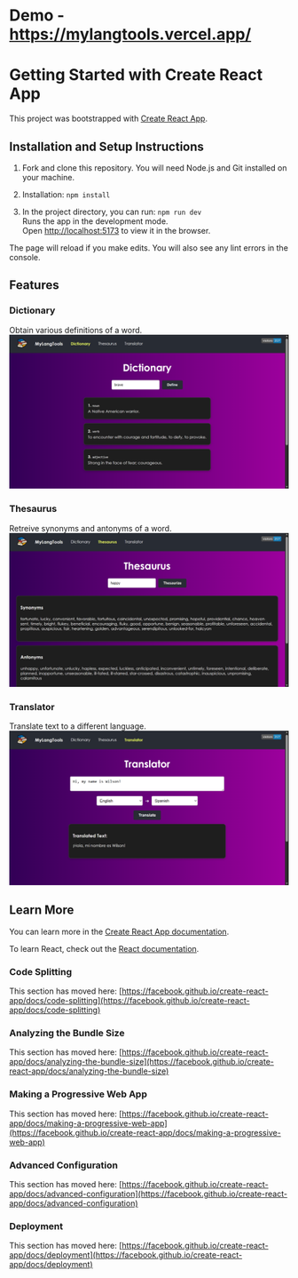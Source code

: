 # Demo - https://mylangtools.vercel.app/

# Getting Started with Create React App

This project was bootstrapped with [Create React App](https://github.com/facebook/create-react-app).

## Installation and Setup Instructions

1. Fork and clone this repository. You will need Node.js and Git installed on your machine.

2. Installation: `npm install`

3. In the project directory, you can run: `npm run dev`\
Runs the app in the development mode.\
Open [http://localhost:5173](http://localhost:5173) to view it in the browser.

The page will reload if you make edits. You will also see any lint errors in the console.

## Features

### Dictionary
Obtain various definitions of a word.
![image](https://raw.githubusercontent.com/wlsntrn03/my-lang-tools/refs/heads/main/public/dictionary.PNG)

### Thesaurus
Retreive synonyms and antonyms of a word.
![image](https://raw.githubusercontent.com/wlsntrn03/my-lang-tools/refs/heads/main/public/thesaurus.PNG)

### Translator
Translate text to a different language.
![image](https://raw.githubusercontent.com/wlsntrn03/my-lang-tools/refs/heads/main/public/translator.PNG)

## Learn More

You can learn more in the [Create React App documentation](https://facebook.github.io/create-react-app/docs/getting-started).

To learn React, check out the [React documentation](https://reactjs.org/).

### Code Splitting

This section has moved here: [https://facebook.github.io/create-react-app/docs/code-splitting](https://facebook.github.io/create-react-app/docs/code-splitting)

### Analyzing the Bundle Size

This section has moved here: [https://facebook.github.io/create-react-app/docs/analyzing-the-bundle-size](https://facebook.github.io/create-react-app/docs/analyzing-the-bundle-size)

### Making a Progressive Web App

This section has moved here: [https://facebook.github.io/create-react-app/docs/making-a-progressive-web-app](https://facebook.github.io/create-react-app/docs/making-a-progressive-web-app)

### Advanced Configuration

This section has moved here: [https://facebook.github.io/create-react-app/docs/advanced-configuration](https://facebook.github.io/create-react-app/docs/advanced-configuration)

### Deployment

This section has moved here: [https://facebook.github.io/create-react-app/docs/deployment](https://facebook.github.io/create-react-app/docs/deployment)
